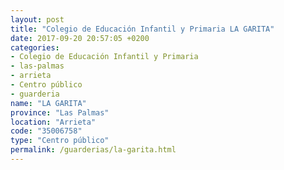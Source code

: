 ```yaml
---
layout: post
title: "Colegio de Educación Infantil y Primaria LA GARITA"
date: 2017-09-20 20:57:05 +0200
categories:
- Colegio de Educación Infantil y Primaria
- las-palmas
- arrieta
- Centro público
- guarderia
name: "LA GARITA"
province: "Las Palmas"
location: "Arrieta"
code: "35006758"
type: "Centro público"
permalink: /guarderias/la-garita.html
---
```

